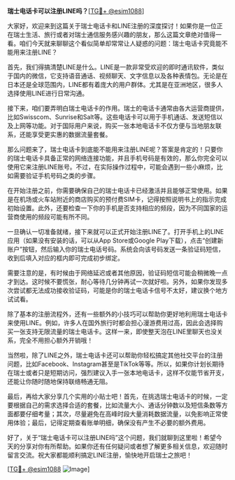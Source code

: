 **瑞士电话卡可以注册LINE吗？**[[TG💪+ @esim1088](https://t.me/s/esim1088)]

大家好，欢迎来到这篇关于瑞士电话卡和LINE注册的深度探讨！如果你是一位正在瑞士生活、旅行或者对瑞士通信服务感兴趣的朋友，那么这篇文章绝对值得一看。咱们今天就来聊聊这个看似简单却常常让人疑惑的问题：瑞士电话卡究竟能不能用来注册LINE？

首先，我们得搞清楚LINE是什么。LINE是一款非常受欢迎的即时通讯软件，类似于国内的微信，它支持语音通话、视频聊天、文字信息以及各种表情包。无论是在日本还是全球范围内，LINE都有着庞大的用户群体。尤其是在亚洲地区，很多人选择使用LINE进行日常沟通。

接下来，咱们要弄明白瑞士电话卡的作用。瑞士的电话卡通常由各大运营商提供，比如Swisscom、Sunrise和Salt等。这些电话卡可以用于手机通话、发送短信以及上网等功能。对于国际用户来说，购买一张本地电话卡不仅方便与当地朋友联系，还能享受更实惠的数据流量套餐。

那么问题来了，瑞士电话卡到底能不能用来注册LINE呢？答案是肯定的！只要你的瑞士电话卡具备正常的网络连接功能，并且手机号码是有效的，那么你完全可以使用它来注册LINE账号。不过，在实际操作过程中，可能会遇到一些小麻烦，比如需要验证手机号码之类的步骤。

在开始注册之前，你需要确保自己的瑞士电话卡已经激活并且能够正常使用。如果是在机场或火车站附近的商店购买的预付费SIM卡，记得按照说明书上的指示完成初始设置。此外，还要检查一下你的手机是否支持相应的频段，因为不同国家的运营商使用的频段可能有所不同。

一旦确认一切准备就绪，接下来就可以正式开始注册LINE了。打开手机上的LINE应用（如果没有安装的话，可以从App Store或Google Play下载），点击“创建新账户”按钮，然后输入你的瑞士电话号码。系统会向该号码发送一条验证码短信，收到后填入对应的框内即可完成初步绑定。

需要注意的是，有时候由于网络延迟或者其他原因，验证码短信可能会稍微晚一点才到达。这时候不要慌张，耐心等待几分钟再试一次就好啦。另外，如果你发现多次尝试都无法成功接收验证码，可能是你的瑞士电话卡信号不太好，建议换个地方试试看。

除了基本的注册流程外，还有一些额外的小技巧可以帮助你更好地利用瑞士电话卡来使用LINE。例如，许多人在国外旅行时都会担心漫游费用过高，因此会选择购买一张支持无限流量的瑞士电话卡。这样一来，即使整天泡在LINE里聊天也没关系，完全不用担心额外开销哦！

当然啦，除了LINE之外，瑞士电话卡还可以帮助你轻松搞定其他社交平台的注册问题，比如Facebook、Instagram甚至是TikTok等等。所以，如果你计划长期待在瑞士或者只是短期访问，强烈建议入手一张本地电话卡，这样不仅能节省开支，还能让你随时随地保持联络畅通无阻。

最后，再给大家分享几个实用的小贴士吧！首先，在挑选瑞士电话卡的时候，一定要根据自己的需求选择合适的套餐，比如流量大小、通话分钟数以及短信条数等方面都要仔细考量；其次，尽量避免在高峰时段大量消耗数据流量，以免影响正常使用体验；最后，记得定期查看账单明细，确保没有产生不必要的额外费用。

好了，关于“瑞士电话卡可以注册LINE吗”这个问题，我们就聊到这里啦！希望今天的分享对你有所帮助。如果你还有任何疑问或者想了解更多相关信息，欢迎随时留言交流。祝大家都能顺利搞定LINE注册，愉快地开启瑞士之旅吧！

[[TG💪+ @esim1088](https://t.me/s/esim1088) ![Image](https://i.postimg.cc/4NQfJmqS/Snipaste-2025-05-13-00-14-12.png)]